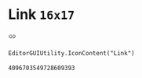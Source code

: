 # Link `16x17`
<img src="/img/Link.png" width=16 height=17>

``` CSharp
EditorGUIUtility.IconContent("Link")
```
```
4096703549728609393
```
